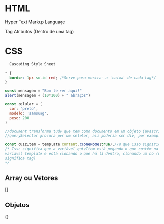 # HTML

Hyper Text Markup Language

Tag
Atributos (Dentro de uma tag)

# CSS

```CSS
  Cascading Style Sheet

* {
  border: 1px solid red; /*Serve para mostrar a 'caixa' de cada tag*/
}


```

```js
const mensagem = "Bom te ver aqui!"
alert(mensagem + (10*100) + " abraços")

const celular = {
  cor: 'preto',
  modelo: 'samsung',
  peso: 200
}

//document transforma tudo que tem como documento em um objeto javascript
//querySelector procura por um seletor, ali poderia ser div, por exemplo

const quizItem = template.content.cloneNode(true),//o que isso significa?
/* Isso significa que a variável quizItem está pegando o que contém na
varíavel template e está clonando o que há lá dentro, clonando um nó (nó
significa tag)
*/


```

## Array ou Vetores

[]

## Objetos

{}
